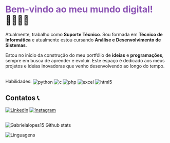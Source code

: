 <h1><span style="color: #8c54b4;">Bem-vindo ao meu mundo digital!</span> 👩🏻‍💻✨</h1>

Atualmente, trabalho como **Suporte Técnico**. Sou formada em **Técnico de Informática** e atualmente estou cursando **Análise e Desenvolvimento de Sistemas**.

Estou no início da construção do meu portfólio de **ideias** e **programações**, sempre em busca de aprender e evoluir. Este espaço é dedicado aos meus projetos e ideias inovadoras que venho desenvolvendo ao longo do tempo.

<div style="display: inline_block"><br/>
Habilidades:
<img align="center" alt="python" src="https://img.shields.io/badge/Python-14354C?style=for-the-badge&logo=python&logoColor=white">
<img align="center" alt="c" src="https://img.shields.io/badge/C-00599C?style=for-the-badge&logo=c&logoColor=white">
<img align="center" alt="php" src="https://img.shields.io/badge/PHP-777BB4?style=for-the-badge&logo=php&logoColor=white">
<img align="center" alt="excel" src="https://img.shields.io/badge/Microsoft_Excel-217346?style=for-the-badge&logo=microsoft-excel&logoColor=white">
<img align="center" alt="html5" src="https://img.shields.io/badge/HTML5-E34F26?style=for-the-badge&logo=html5&logoColor=white">
</div>

## Contatos 📞

[![Linkedin](https://img.shields.io/badge/LinkedIn-0077B5?style=for-the-badge&logo=linkedin&logoColor=white)](https://www.linkedin.com/in/gabriela-lopes-bb0574190/) 
[![Instagram](https://img.shields.io/badge/Instagram-E4405F?style=for-the-badge&logo=instagram&logoColor=white)](https://www.instagram.com/lopesgabriela.py/profilecard/?igsh=ZXhpYXFiYjdjMHVs)

##

![Gabrielalopes15 Github stats]([https://github-readme-stats.vercel.app/api?username=Gabrielalopes15&show_icons=true&theme=ocean_dark](https://github-readme-stats.vercel.app/api?username=Gabrielalopes15&show_icons=true&theme=ocean_dark))

![Linguagens]([https://github-readme-stats.vercel.app/api/top-langs/?username=Gabrielalopes15&theme=ocean_dark](https://github-readme-stats.vercel.app/api/top-langs/?username=Gabrielalopes15&theme=ocean_dark))
